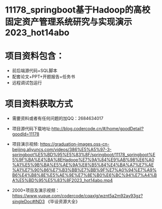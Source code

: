 #  11178_springboot基于Hadoop的高校固定资产管理系统研究与实现演示2023_hot14abo
 
# 项目资料包含：
* 前后端源代码+SQL脚本
* 配套论文+PPT+开题报告+任务书
* 远程调试包运行

# 项目资料获取方式
* 需要资料或者有任何问题的加QQ：2684634017
* 项目源代码下载地址:http://blog.codercode.cn/#/home/goodDetail?goodId=11178

* 项目演示视频:  https://graduation-images.oss-cn-beijing.aliyuncs.com/videos/386%E5%A5%97-3-springboot%E5%BD%95%E5%83%8F/springboot/11178_springboot%E5%9F%BA%E4%BA%8EHadoop%E7%9A%84%E9%AB%98%E6%A0%A1%E5%9B%BA%E5%AE%9A%E8%B5%84%E4%BA%A7%E7%AE%A1%E7%90%86%E7%B3%BB%E7%BB%9F%E7%A0%94%E7%A9%B6%E4%B8%8E%E5%AE%9E%E7%8E%B0%E6%BC%94%E7%A4%BA%E5%BD%95%E5%83%8F2023_hot14abo.mp4


* 2000+项目及演示视频：https://www.yuque.com/codercode/cqaxlg/wznt5a2m92ay93gz?singleDoc#lND3 《毕设资源大全》






